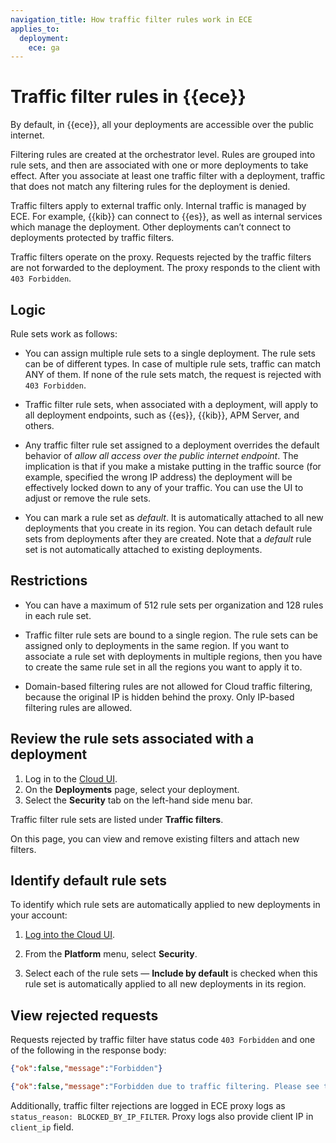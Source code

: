 ```yaml
---
navigation_title: How traffic filter rules work in ECE
applies_to:
  deployment:
    ece: ga
---
```


# Traffic filter rules in {{ece}}

By default, in {{ece}}, all your deployments are accessible over the public internet.

Filtering rules are created at the orchestrator level. Rules are grouped into rule sets, and then are associated with one or more deployments to take effect. After you associate at least one traffic filter with a deployment, traffic that does not match any filtering rules for the deployment is denied.

Traffic filters apply to external traffic only. Internal traffic is managed by ECE. For example, {{kib}} can connect to {{es}}, as well as internal services which manage the deployment. Other deployments can’t connect to deployments protected by traffic filters.

Traffic filters operate on the proxy. Requests rejected by the traffic filters are not forwarded to the deployment. The proxy responds to the client with `403 Forbidden`.

## Logic

Rule sets work as follows:

- You can assign multiple rule sets to a single deployment. The rule sets can be of different types. In case of multiple rule sets, traffic can match ANY of them. If none of the rule sets match, the request is rejected with `403 Forbidden`.

- Traffic filter rule sets, when associated with a deployment, will apply to all deployment endpoints, such as {{es}}, {{kib}}, APM Server, and others.

- Any traffic filter rule set assigned to a deployment overrides the default behavior of *allow all access over the public internet endpoint*. The implication is that if you make a mistake putting in the traffic source (for example, specified the wrong IP address) the deployment will be effectively locked down to any of your traffic. You can use the UI to adjust or remove the rule sets.

- You can mark a rule set as *default*. It is automatically attached to all new deployments that you create in its region. You can detach default rule sets from deployments after they are created. Note that a *default* rule set is not automatically attached to existing deployments.

## Restrictions

- You can have a maximum of 512 rule sets per organization and 128 rules in each rule set.

- Traffic filter rule sets are bound to a single region. The rule sets can be assigned only to deployments in the same region. If you want to associate a rule set with deployments in multiple regions, then you have to create the same rule set in all the regions you want to apply it to.

- Domain-based filtering rules are not allowed for Cloud traffic filtering, because the original IP is hidden behind the proxy. Only IP-based filtering rules are allowed.

## Review the rule sets associated with a deployment

1. Log in to the [Cloud UI](/deploy-manage/deploy/cloud-enterprise/log-into-cloud-ui.md).
2. On the **Deployments** page, select your deployment.
3. Select the **Security** tab on the left-hand side menu bar.

Traffic filter rule sets are listed under **Traffic filters**.

On this page, you can view and remove existing filters and attach new filters.

## Identify default rule sets

To identify which rule sets are automatically applied to new deployments in your account:

1. [Log into the Cloud UI](/deploy-manage/deploy/cloud-enterprise/log-into-cloud-ui.md).

2. From the **Platform** menu, select **Security**.

3. Select each of the rule sets — **Include by default** is checked when this rule set is automatically applied to all new deployments in its region.

## View rejected requests

Requests rejected by traffic filter have status code `403 Forbidden` and one of the following in the response body:

```json
{"ok":false,"message":"Forbidden"}
```

```json
{"ok":false,"message":"Forbidden due to traffic filtering. Please see the Elastic documentation on Traffic Filtering for more information."}
```

Additionally, traffic filter rejections are logged in ECE proxy logs as `status_reason: BLOCKED_BY_IP_FILTER`. Proxy logs also provide client IP in `client_ip` field.